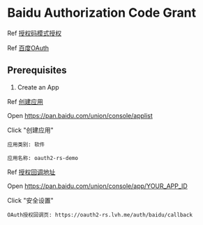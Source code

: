 # Baidu Authorization Code Grant

Ref [授权码模式授权](https://pan.baidu.com/union/doc/al0rwqzzl)

Ref [百度OAuth](https://developer.baidu.com/wiki/index.php?title=docs/oauth)

## Prerequisites

1. Create an App

Ref [创建应用](https://pan.baidu.com/union/doc/fl0hhnulu)

Open https://pan.baidu.com/union/console/applist

Click "创建应用"

```
应用类别: 软件

应用名称: oauth2-rs-demo
```

Ref [授权回调地址](https://pan.baidu.com/union/doc/Vl19c4jnx)

Open https://pan.baidu.com/union/console/app/YOUR_APP_ID

Click "安全设置"

```
OAuth授权回调页: https://oauth2-rs.lvh.me/auth/baidu/callback
```
